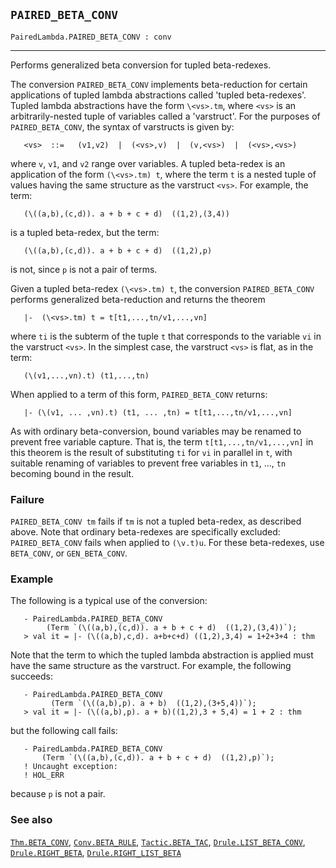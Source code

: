 ## `PAIRED_BETA_CONV`

``` hol4
PairedLambda.PAIRED_BETA_CONV : conv
```

------------------------------------------------------------------------

Performs generalized beta conversion for tupled beta-redexes.

The conversion `PAIRED_BETA_CONV` implements beta-reduction for certain
applications of tupled lambda abstractions called 'tupled beta-redexes'.
Tupled lambda abstractions have the form `\<vs>.tm`, where `<vs>` is an
arbitrarily-nested tuple of variables called a 'varstruct'. For the
purposes of `PAIRED_BETA_CONV`, the syntax of varstructs is given by:

``` hol4
   <vs>  ::=   (v1,v2)  |  (<vs>,v)  |  (v,<vs>)  |  (<vs>,<vs>)
```

where `v`, `v1`, and `v2` range over variables. A tupled beta-redex is
an application of the form `(\<vs>.tm) t`, where the term `t` is a
nested tuple of values having the same structure as the varstruct
`<vs>`. For example, the term:

``` hol4
   (\((a,b),(c,d)). a + b + c + d)  ((1,2),(3,4))
```

is a tupled beta-redex, but the term:

``` hol4
   (\((a,b),(c,d)). a + b + c + d)  ((1,2),p)
```

is not, since `p` is not a pair of terms.

Given a tupled beta-redex `(\<vs>.tm) t`, the conversion
`PAIRED_BETA_CONV` performs generalized beta-reduction and returns the
theorem

``` hol4
   |-  (\<vs>.tm) t = t[t1,...,tn/v1,...,vn]
```

where `ti` is the subterm of the tuple `t` that corresponds to the
variable `vi` in the varstruct `<vs>`. In the simplest case, the
varstruct `<vs>` is flat, as in the term:

``` hol4
   (\(v1,...,vn).t) (t1,...,tn)
```

When applied to a term of this form, `PAIRED_BETA_CONV` returns:

``` hol4
   |- (\(v1, ... ,vn).t) (t1, ... ,tn) = t[t1,...,tn/v1,...,vn]
```

As with ordinary beta-conversion, bound variables may be renamed to
prevent free variable capture. That is, the term
`t[t1,...,tn/v1,...,vn]` in this theorem is the result of substituting
`ti` for `vi` in parallel in `t`, with suitable renaming of variables to
prevent free variables in `t1`, ..., `tn` becoming bound in the result.

### Failure

`PAIRED_BETA_CONV tm` fails if `tm` is not a tupled beta-redex, as
described above. Note that ordinary beta-redexes are specifically
excluded: `PAIRED_BETA_CONV` fails when applied to `(\v.t)u`. For these
beta-redexes, use `BETA_CONV`, or `GEN_BETA_CONV`.

### Example

The following is a typical use of the conversion:

``` hol4
   - PairedLambda.PAIRED_BETA_CONV
        (Term `(\((a,b),(c,d)). a + b + c + d)  ((1,2),(3,4))`);
   > val it = |- (\((a,b),c,d). a+b+c+d) ((1,2),3,4) = 1+2+3+4 : thm
```

Note that the term to which the tupled lambda abstraction is applied
must have the same structure as the varstruct. For example, the
following succeeds:

``` hol4
   - PairedLambda.PAIRED_BETA_CONV
         (Term `(\((a,b),p). a + b)  ((1,2),(3+5,4))`);
   > val it = |- (\((a,b),p). a + b)((1,2),3 + 5,4) = 1 + 2 : thm
```

but the following call fails:

``` hol4
   - PairedLambda.PAIRED_BETA_CONV
       (Term `(\((a,b),(c,d)). a + b + c + d)  ((1,2),p)`);
   ! Uncaught exception:
   ! HOL_ERR
```

because `p` is not a pair.

### See also

[`Thm.BETA_CONV`](#Thm.BETA_CONV), [`Conv.BETA_RULE`](#Conv.BETA_RULE),
[`Tactic.BETA_TAC`](#Tactic.BETA_TAC),
[`Drule.LIST_BETA_CONV`](#Drule.LIST_BETA_CONV),
[`Drule.RIGHT_BETA`](#Drule.RIGHT_BETA),
[`Drule.RIGHT_LIST_BETA`](#Drule.RIGHT_LIST_BETA)
